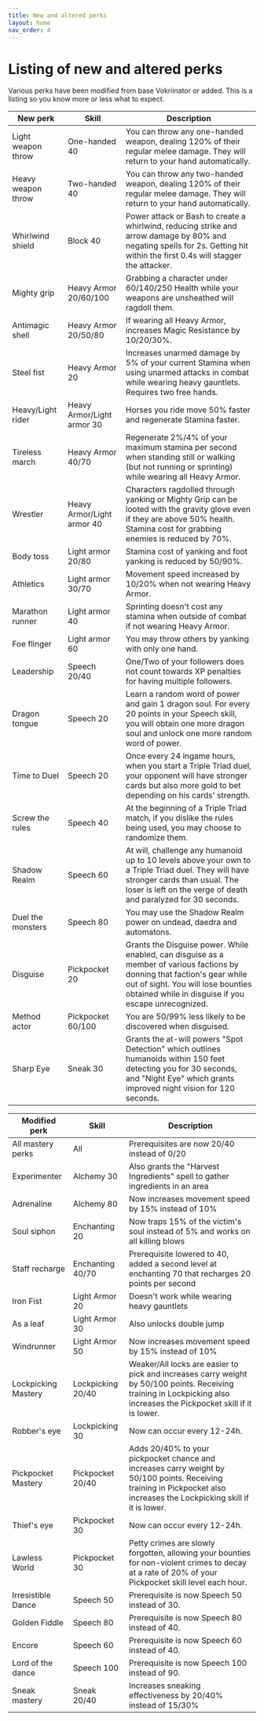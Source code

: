 ```yaml
---
title: New and altered perks
layout: home
nav_order: 4
---
```


# Listing of new and altered perks

Various perks have been modified from base Vokriinator or added. This is a listing so you know more or less what to expect.

| New perk  | Skill | Description |
| ------------- | ------------- | ------------- |
| Light weapon throw | One-handed 40 | You can throw any one-handed weapon, dealing 120% of their regular melee damage. They will return to your hand automatically. |
| Heavy weapon throw | Two-handed 40 | You can throw any two-handed weapon, dealing 120% of their regular melee damage. They will return to your hand automatically. |
| Whirlwind shield | Block 40 | Power attack or Bash to create a whirlwind, reducing strike and arrow damage by 80% and negating spells for 2s. Getting hit within the first 0.4s will stagger the attacker. |
| Mighty grip | Heavy Armor 20/60/100 | Grabbing a character under 60/140/250 Health while your weapons are unsheathed will ragdoll them. |
| Antimagic shell | Heavy Armor 20/50/80 | If wearing all Heavy Armor, increases Magic Resistance by 10/20/30%. |
| Steel fist | Heavy Armor 20 | Increases unarmed damage by 5% of your current Stamina when using unarmed attacks in combat while wearing heavy gauntlets. Requires two free hands. |
| Heavy/Light rider | Heavy Armor/Light armor 30 | Horses you ride move 50% faster and regenerate Stamina faster. |
| Tireless march | Heavy Armor 40/70 | Regenerate 2%/4% of your maximum stamina per second when standing still or walking (but not running or sprinting) while wearing all Heavy Armor. |
| Wrestler | Heavy Armor/Light armor 40 | Characters ragdolled through yanking or Mighty Grip can be looted with the gravity glove even if they are above 50% health. Stamina cost for grabbing enemies is reduced by 70%. |
| Body toss | Light armor 20/80 | Stamina cost of yanking and foot yanking is reduced by 50/90%. |
| Athletics | Light armor 30/70 | Movement speed increased by 10/20% when not wearing Heavy Armor. |
| Marathon runner | Light armor 40 | Sprinting doesn't cost any stamina when outside of combat if not wearing Heavy Armor. |
| Foe flinger | Light armor 60 | You may throw others by yanking with only one hand. |
| Leadership | Speech 20/40 | One/Two of your followers does not count towards XP penalties for having multiple followers. |
| Dragon tongue | Speech 20 | Learn a random word of power and gain 1 dragon soul. For every 20 points in your Speech skill, you will obtain one more dragon soul and unlock one more random word of power. |
| Time to Duel | Speech 20 | Once every 24 ingame hours, when you start a Triple Triad duel, your opponent will have stronger cards but also more gold to bet depending on his cards' strength. |
| Screw the rules | Speech 40 | At the beginning of a Triple Triad match, if you dislike the rules being used, you may choose to randomize them. |
| Shadow Realm | Speech 60 | At will, challenge any humanoid up to 10 levels above your own to a Triple Triad duel. They will have stronger cards than usual. The loser is left on the verge of death and paralyzed for 30 seconds. |
| Duel the monsters | Speech 80 | You may use the Shadow Realm power on undead, daedra and automatons. |
| Disguise | Pickpocket 20 | Grants the Disguise power. While enabled, can disguise as a member of various factions by donning that faction's gear while out of sight. You will lose bounties obtained while in disguise if you escape unrecognized.  |
| Method actor | Pickpocket 60/100 | You are 50/99% less likely to be discovered when disguised.  |
| Sharp Eye | Sneak 30 | Grants the at-will powers "Spot Detection" which outlines humanoids within 150 feet detecting you for 30 seconds, and "Night Eye" which grants improved night vision for 120 seconds. |


| Modified perk  | Skill | Description |
| ------------- | ------------- | ------------- |
| All mastery perks  | All | Prerequisites are now 20/40 instead of 0/20  |
| Experimenter  | Alchemy 30 | Also grants the  "Harvest Ingredients" spell to gather ingredients in an area |
| Adrenaline  | Alchemy 80 | Now increases movement speed by 15% instead of 10% |
| Soul siphon  | Enchanting 20 | Now traps 15% of the victim's soul instead of 5% and works on all killing blows |
| Staff recharge  | Enchanting 40/70 | Prerequisite lowered to 40, added a second level at enchanting 70 that recharges 20 points per second |
| Iron Fist  | Light Armor 20 | Doesn't work while wearing heavy gauntlets |
| As a leaf  | Light Armor 30 | Also unlocks double jump |
| Windrunner  | Light Armor 50 | Now increases movement speed by 15% instead of 10% |
| Lockpicking Mastery | Lockpicking 20/40 | Weaker/All locks are easier to pick and increases carry weight by 50/100 points. Receiving training in Lockpicking also increases the Pickpocket skill if it is lower. |
| Robber's eye  | Lockpicking 30 | Now can occur every 12-24h. |
| Pickpocket Mastery | Pickpocket 20/40 | Adds 20/40% to your pickpocket chance and increases carry weight by 50/100 points. Receiving training in Pickpocket also increases the Lockpicking skill if it is lower. | 
| Thief's eye  | Pickpocket 30 | Now can occur every 12-24h. |
| Lawless World  | Pickpocket 30 | Petty crimes are slowly forgotten, allowing your bounties for non-violent crimes to decay at a rate of 20% of your Pickpocket skill level each hour. |
| Irresistible Dance | Speech 50 | Prerequisite is now Speech 50 instead of 30. |
| Golden Fiddle | Speech 80 | Prerequisite is now Speech 80 instead of 40. |
| Encore | Speech 60 | Prerequisite is now Speech 60 instead of 40. |
| Lord of the dance | Speech 100 | Prerequisite is now Speech 100 instead of 90. |
| Sneak mastery  | Sneak 20/40 | Increases sneaking effectiveness by 20/40% instead of 15/30% |





